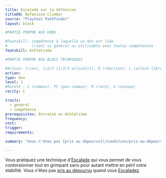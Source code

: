 ```yaml
---
title: Escalade sur la défensive
titleEN: Defensive Climber
source: "Playtest Pathfinder"
layout: block

#PARTIE PROPRE AUX DONS

#Featskill: compétence à laquelle un don est liée
#           (rien) si général ou utilisable avec toutes compétences
featskill: Athlétisme

#PARTIE PROPRE AUX BLOCS TECHNIQUES

#Action: (rien), 1/2/3 (1/2/3 action[s]), R (réaction), L (action libre)
action:
type: don
level: 1
#Rareté : C (commun), PC (peu commun), R (rare), U (unique)
rarity: C

traits:
  - général
  - compétence
prerequisites: Entraîné en Athlétisme
frequency:
cost:
trigger:
requirements:

summary: "Vous n'êtes pas [pris au dépourvu](/condition/pris-au-dépourvu.html) quand vous [Escaladez](/ch4-compétences/athlétisme.html#escalader)."

---
```


Vous pratiquez une technique d'[Escalade](/ch4-compétences/athlétisme.html#escalader) qui vous permet de vous contorsionner tout en grimpant sans pour autant mettre en péril votre stabilité. Vous n'êtes pas [pris au dépourvu](/conditions/pris-au-dépourvu.html) quand vous [Escaladez](/ch4-compétences/athlétisme.html#escalader).